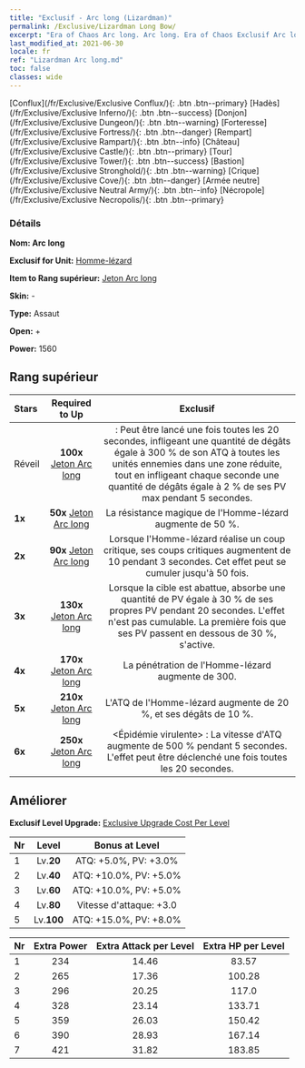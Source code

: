 ```yaml
---
title: "Exclusif - Arc long (Lizardman)"
permalink: /Exclusive/Lizardman Long Bow/
excerpt: "Era of Chaos Arc long. Arc long. Era of Chaos Exclusif Arc long. Homme-lézard Exclusif."
last_modified_at: 2021-06-30
locale: fr
ref: "Lizardman Arc long.md"
toc: false
classes: wide
---
```

 [Conflux](/fr/Exclusive/Exclusive Conflux/){: .btn .btn--primary} [Hadès](/fr/Exclusive/Exclusive Inferno/){: .btn .btn--success} [Donjon](/fr/Exclusive/Exclusive Dungeon/){: .btn .btn--warning} [Forteresse](/fr/Exclusive/Exclusive Fortress/){: .btn .btn--danger} [Rempart](/fr/Exclusive/Exclusive Rampart/){: .btn .btn--info} [Château](/fr/Exclusive/Exclusive Castle/){: .btn .btn--primary} [Tour](/fr/Exclusive/Exclusive Tower/){: .btn .btn--success} [Bastion](/fr/Exclusive/Exclusive Stronghold/){: .btn .btn--warning} [Crique](/fr/Exclusive/Exclusive Cove/){: .btn .btn--danger} [Armée neutre](/fr/Exclusive/Exclusive Neutral Army/){: .btn .btn--info} [Nécropole](/fr/Exclusive/Exclusive Necropolis/){: .btn .btn--primary} 

### Détails
 **Nom: Arc long** 

 **Exclusif for Unit:** [Homme-lézard](/fr/units/Lizardman/) 

 **Item to Rang supérieur:** [Jeton Arc long](/ItemsFR/con_914/)

 **Skin:** -

 **Type:** Assaut

 **Open:** +

 **Power:** 1560

## Rang supérieur

  |     Stars    |  Required to Up | Exclusif |
  |:-------------|:---------------:|:---------------:|
  |  Réveil  | **100x** [Jeton Arc long](/ItemsFR/con_914/) | <Chasseur sauvage> : Peut être lancé une fois toutes les 20 secondes, infligeant une quantité de dégâts égale à 300 % de son ATQ à toutes les unités ennemies dans une zone réduite, tout en infligeant chaque seconde une quantité de dégâts égale à 2 % de ses PV max pendant 5 secondes. |
  | **1x** <i class="fas fa-star"/> | **50x** [Jeton Arc long](/ItemsFR/con_914/) | La résistance magique de l'Homme-lézard augmente de 50 %. |
  | **2x** <i class="fas fa-star"/> | **90x** [Jeton Arc long](/ItemsFR/con_914/) | Lorsque l'Homme-lézard réalise un coup critique, ses coups critiques augmentent de 10 pendant 3 secondes. Cet effet peut se cumuler jusqu'à 50 fois. |
  | **3x** <i class="fas fa-star"/> | **130x** [Jeton Arc long](/ItemsFR/con_914/) | Lorsque la cible est abattue, <Miasme pestilentiel> absorbe une quantité de PV égale à 30 % de ses propres PV pendant 20 secondes. L'effet n'est pas cumulable. La première fois que ses PV passent en dessous de 30 %, <Miasme pestilentiel> s'active. |
  | **4x** <i class="fas fa-star"/> | **170x** [Jeton Arc long](/ItemsFR/con_914/) | La pénétration de l'Homme-lézard augmente de 300. |
  | **5x** <i class="fas fa-star"/> | **210x** [Jeton Arc long](/ItemsFR/con_914/) | L'ATQ de l'Homme-lézard augmente de 20 %, et ses dégâts de 10 %. |
  | **6x** <i class="fas fa-star"/> | **250x** [Jeton Arc long](/ItemsFR/con_914/) | <Épidémie virulente> : La vitesse d'ATQ augmente de 500 % pendant 5 secondes. L'effet peut être déclenché une fois toutes les 20 secondes. |


## Améliorer
 **Exclusif Level Upgrade:** [Exclusive Upgrade Cost Per Level](/Exclusive/ExclusiveUpgradeCostPerLevel/)

  |  Nr  |   Level  | Bonus at Level |
  |:-----|:--------:|:--------------:|
  | 1 | Lv.**20** | ATQ: +5.0%, PV: +3.0% |
  | 2 | Lv.**40** | ATQ: +10.0%, PV: +5.0% |
  | 3 | Lv.**60** | ATQ: +10.0%, PV: +5.0% |
  | 4 | Lv.**80** | Vitesse d'attaque: +3.0 |
  | 5 | Lv.**100** | ATQ: +15.0%, PV: +8.0% |


  |  Nr  |  Extra Power | Extra Attack per Level | Extra HP per Level |
  |:-----|:--------:|:--------:|:--------:|
  | 1 | 234 | 14.46 | 83.57 |
  | 2 | 265 | 17.36 | 100.28 |
  | 3 | 296 | 20.25 | 117.0 |
  | 4 | 328 | 23.14 | 133.71 |
  | 5 | 359 | 26.03 | 150.42 |
  | 6 | 390 | 28.93 | 167.14 |
  | 7 | 421 | 31.82 | 183.85 |


